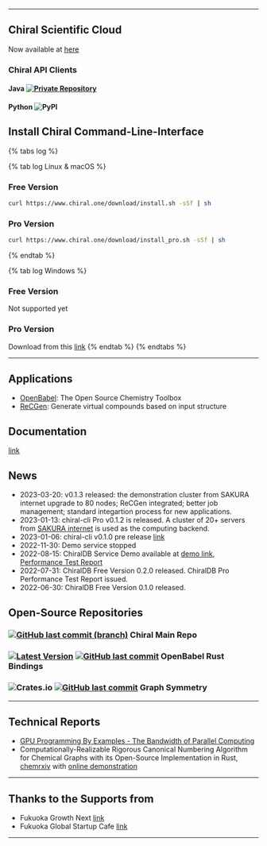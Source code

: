 ----

## Chiral Scientific Cloud
Now available at [here](http://cloud.chiral.one)

### Chiral API Clients
#### Java <a href="https://maven.fury.io/chiral/"><img src="//badge.fury.io/fp/gemfury.svg" alt="Private Repository"></a>

#### Python ![PyPI](https://img.shields.io/pypi/v/chiral-bindings)

## Install Chiral Command-Line-Interface

{% tabs log %}

{% tab log Linux & macOS %}
### Free Version
```bash
curl https://www.chiral.one/download/install.sh -sSf | sh
```

### Pro Version
```bash
curl https://www.chiral.one/download/install_pro.sh -sSf | sh
```
{% endtab %}

{% tab log Windows %}
### Free Version
Not supported yet

### Pro Version
Download from this [link](https://github.com/chiral-data/chiral/releases/download/v0.1.3/chiral-cli-pro.exe)
{% endtab %}
{% endtabs %}

----

## Applications

- [OpenBabel](docs/apps/openbabel): The Open Source Chemistry Toolbox
- [ReCGen](docs/apps/recgen): Generate virtual compounds based on input structure


## Documentation

[link](https://docs.chiral.one)


## News

- 2023-03-20: v0.1.3 released: the demonstration cluster from SAKURA internet upgrade to 80 nodes; ReCGen integrated; better job management; standard integartion process for new applications.
- 2023-01-13: chiral-cli Pro v0.1.2 is released. A cluster of 20+ servers from [SAKURA internet](https://www.sakura.ad.jp/) is used as the computing backend.
- 2023-01-06: chiral-cli v0.1.0 pre release [link](https://github.com/chiral-data/chiral-db/releases/tag/v0.1.0)
- 2022-11-30: Demo service stopped
- 2022-08-15: ChiralDB Service Demo available at [demo link](http://demo.chiral.one/), [Performance Test Report](docs/performance_test)
- 2022-07-31: ChiralDB Free Version 0.2.0 released. ChiralDB Pro Performance Test Report issued.
- 2022-06-30: ChiralDB Free Version 0.1.0 released. 


## Open-Source Repositories

### [![GitHub last commit (branch)](https://img.shields.io/github/last-commit/chiral-data/chiral/main?style=flat-square)](https://github.com/chiral-data/chiral-db) Chiral Main Repo
### [![Latest Version](https://img.shields.io/crates/v/openbabel.svg?style=flat-square)](https://crates.io/crates/openbabel) [![GitHub last commit](https://img.shields.io/github/last-commit/rogerwq/openbabel-rust)](https://github.com/rogerwq/openbabel-rust) OpenBabel Rust Bindings
### ![Crates.io](https://img.shields.io/crates/v/graph-symmetry?style=flat-square) [![GitHub last commit](https://img.shields.io/github/last-commit/chiral-data/rust-graph-symmetry?style=flat-square)](https://github.com/chiral-data/rust-graph-symmetry) Graph Symmetry

---

## Technical Reports

- [GPU Programming By Examples - The Bandwidth of Parallel Computing](docs/training_gpu)
- Computationally-Realizable Rigorous Canonical Numbering Algorithm for Chemical Graphs with its Open-Source Implementation in Rust, [chemrxiv](https://chemrxiv.org/engage/chemrxiv/article-details/61498e006fc3a86839a79037) with [online demonstration](https://m67wz.sse.codesandbox.io) 

---

## Thanks to the Supports from
- Fukuoka Growth Next [link](https://growth-next.com/)
- Fukuoka Global Startup Cafe [link](https://startupcafe.jp/en/top-en/)

---

